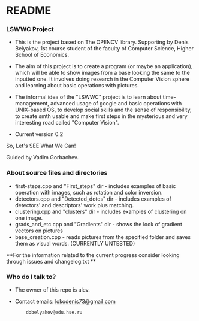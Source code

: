 # README #

### LSWWC Project ###

* This is the project based on The OPENCV library. Supporting by Denis Belyakov, 1st course student of the faculty of Computer Science, Higher School of Economics.

* The aim of this project is to create a program (or maybe an application), which will be able to show images from a base looking the same to the inputted one. It involves doing research in the Computer Vision sphere and learning about basic operations with pictures. 

* The informal idea of the "LSWWC" project is to learn about time-management, advanced usage of google and basic operations with UNIX-based OS, to develop social skills and the sense of responsibility, to create smth usable and make first steps in the mysterious and very interesting road called "Computer Vision".

* Current version 0.2

So, Let's SEE What We Can!

Guided by Vadim Gorbachev.




### About source files and directories ###

* first-steps.cpp and "First_steps" dir - includes examples of basic operation with images, such as rotation and color inversion. 
* detectors.cpp and "Detected_dotes" dir - includes examples of detectors' and descriptors' work plus matching.
* clustering.cpp and "clusters" dir - includes examples of clustering on one image.
* grads_and_etc.cpp and "Gradients" dir - shows the look of gradient vectors on pictures
* base_creation.cpp - reads pictures from the specified folder and saves them as visual words. (CURRENTLY UNTESTED)

**For the information related to the current progress consider looking through issues and changelog.txt **

### Who do I talk to? ###

* The owner of this repo is alev.
* Contact emails: lokodenis73@gmail.com 

		  dobelyakov@edu.hse.ru